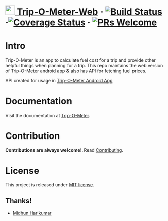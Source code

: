 # <a href='https://tripometer.herokuapp.com'><img src='https://raw.githubusercontent.com/RaghuChandrasekaran/trip-o-meter-web/master/res/app_icon.png' height='30'> Trip-O-Meter-Web</a> &middot; [![Build Status](https://travis-ci.org/RaghuChandrasekaran/trip-o-meter-web.svg?branch=develop)](https://travis-ci.org/RaghuChandrasekaran/trip-o-meter-web) &middot;[![Coverage Status](https://coveralls.io/repos/github/RaghuChandrasekaran/trip-o-meter-web/badge.svg?branch=develop)](https://coveralls.io/github/RaghuChandrasekaran/trip-o-meter-web?branch=master) &middot; [![PRs Welcome](https://img.shields.io/badge/PRs-welcome-brightgreen.svg)](CONTRIBUTION.md#pull-requests)

# Intro
Trip-O-Meter is an app to calculate fuel cost for a trip and provide other helpful things when planning for a trip. 
This repo maintains the web version of Trip-O-Meter android app & also has API for fetching fuel prices.

API created for usage in [Trip-O-Meter Android App](https://github.com/midhunhk/trip-o-meter/)

# Documentation

Visit the documentation at [Trip-O-Meter](https://tripometer.herokuapp.com).

# Contribution

**Contributions are always welcome!**.
Read [Contributing](https://github.com/RaghuChandrasekaran/trip-o-meter-web/blob/master/CONTRIBUTION.md).

# License
This project is released under [MIT license](https://github.com/RaghuChandrasekaran/trip-o-meter-web/blob/master/LICENSE).

## Thanks!
- [Midhun Harikumar](https://github.com/midhunhk)